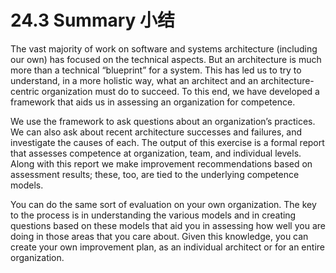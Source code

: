 24.3 Summary 小结
===

The vast majority of work on software and systems architecture (including our own) has focused on the technical aspects. But an architecture is much more than a technical “blueprint” for a system. This has led us to try to understand, in a more holistic way, what an architect and an architecture-centric organization must do to succeed. To this end, we have developed a framework that aids us in assessing an organization for competence.

We use the framework to ask questions about an organization’s practices. We can also ask about recent architecture successes and failures, and investigate the causes of each. The output of this exercise is a formal report that assesses competence at organization, team, and individual levels. Along with this report we make improvement recommendations based on assessment results; these, too, are tied to the underlying competence models.

You can do the same sort of evaluation on your own organization. The key to the process is in understanding the various models and in creating questions based on these models that aid you in assessing how well you are doing in those areas that you care about. Given this knowledge, you can create your own improvement plan, as an individual architect or for an entire organization.
